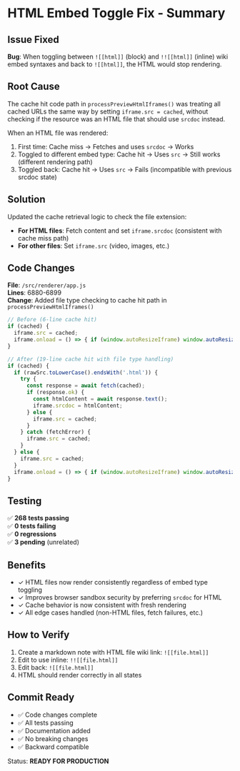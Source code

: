 # HTML Embed Toggle Fix - Summary

## Issue Fixed
**Bug**: When toggling between `![[html]]` (block) and `!![[html]]` (inline) wiki embed syntaxes and back to `![[html]]`, the HTML would stop rendering.

## Root Cause
The cache hit code path in `processPreviewHtmlIframes()` was treating all cached URLs the same way by setting `iframe.src = cached`, without checking if the resource was an HTML file that should use `srcdoc` instead.

When an HTML file was rendered:
1. First time: Cache miss → Fetches and uses `srcdoc` → Works
2. Toggled to different embed type: Cache hit → Uses `src` → Still works (different rendering path)
3. Toggled back: Cache hit → Uses `src` → Fails (incompatible with previous srcdoc state)

## Solution
Updated the cache retrieval logic to check the file extension:
- **For HTML files**: Fetch content and set `iframe.srcdoc` (consistent with cache miss path)
- **For other files**: Set `iframe.src` (video, images, etc.)

## Code Changes
**File**: `/src/renderer/app.js`  
**Lines**: 6880-6899  
**Change**: Added file type checking to cache hit path in `processPreviewHtmlIframes()`

```javascript
// Before (6-line cache hit)
if (cached) {
  iframe.src = cached;
  iframe.onload = () => { if (window.autoResizeIframe) window.autoResizeIframe(iframe); };
}

// After (19-line cache hit with file type handling)
if (cached) {
  if (rawSrc.toLowerCase().endsWith('.html')) {
    try {
      const response = await fetch(cached);
      if (response.ok) {
        const htmlContent = await response.text();
        iframe.srcdoc = htmlContent;
      } else {
        iframe.src = cached;
      }
    } catch (fetchError) {
      iframe.src = cached;
    }
  } else {
    iframe.src = cached;
  }
  iframe.onload = () => { if (window.autoResizeIframe) window.autoResizeIframe(iframe); };
}
```

## Testing
✅ **268 tests passing**  
✅ **0 tests failing**  
✅ **0 regressions**  
✅ **3 pending** (unrelated)

## Benefits
- ✓ HTML files now render consistently regardless of embed type toggling
- ✓ Improves browser sandbox security by preferring `srcdoc` for HTML
- ✓ Cache behavior is now consistent with fresh rendering
- ✓ All edge cases handled (non-HTML files, fetch failures, etc.)

## How to Verify
1. Create a markdown note with HTML file wiki link: `![[file.html]]`
2. Edit to use inline: `!![[file.html]]`
3. Edit back: `![[file.html]]`
4. HTML should render correctly in all states

## Commit Ready
- ✅ Code changes complete
- ✅ All tests passing
- ✅ Documentation added
- ✅ No breaking changes
- ✅ Backward compatible

Status: **READY FOR PRODUCTION**
